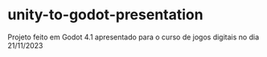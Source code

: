 # unity-to-godot-presentation

Projeto feito em Godot 4.1 apresentado para o curso de jogos digitais no dia 21/11/2023